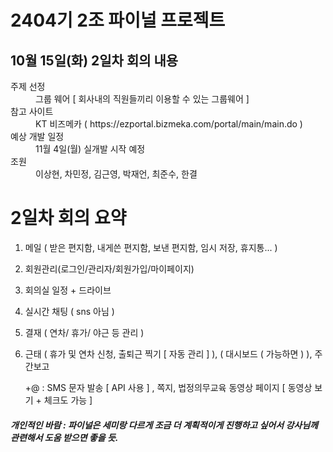 <h1>2404기 2조 파이널 프로젝트</h1>

10월 15일(화) 2일차 회의 내용 
--------------------------
<dl>
  <dt>주제 선정</dt>
  <dd>그룹 웨어 [ 회사내의 직원들끼리 이용할 수 있는 그룹웨어 ]</dd>

  <dt>참고 사이트</dt>
  <dd>KT 비즈메카 ( https://ezportal.bizmeka.com/portal/main/main.do )</dd>

  <dt>예상 개발 일정</dt>
  <dd>11월 4일(월) 실개발 시작 예정</dd>

  <dt>조원</dt>
  <dd>이상현, 차민정, 김근영, 박재언, 최준수, 한결</dd>

</dl>

2일차 회의 요약
=====================
 1. 메일 ( 받은 편지함, 내게쓴 편지함, 보낸 편지함, 임시 저장, 휴지통... )
 2. 회원관리(로그인/관리자/회원가입/마이페이지) 
 3. 회의실 일정 + 드라이브 
 4. 실시간 채팅 ( sns 아님 )
 5. 결재 ( 연차/ 휴가/ 야근 등 관리 )
 6. 근태 ( 휴가 및 연차 신청, 출퇴근 찍기 [ 자동 관리 ] ), ( 대시보드 ( 가능하면 ) ), 주간보고

    +@ : SMS 문자 발송 [ API 사용 ] , 쪽지, 법정의무교육 동영상 페이지 [ 동영상 보기 + 체크도 가능 ]
    
<h5>개인적인 바람 : 파이널은 세미랑 다르게 조금 더 계획적이게 진행하고 싶어서 강사님께 관련해서 도움 받으면 좋을 듯.</h5>
